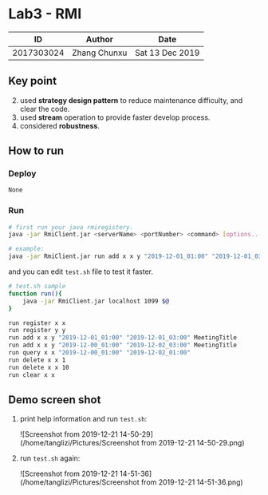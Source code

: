 # Lab3 - RMI

| ID         | Author       | Date            |
| ---------- | ------------ | --------------- |
| 2017303024 | Zhang Chunxu | Sat 13 Dec 2019 |



## Key point

2. used **strategy design pattern** to reduce maintenance difficulty, and clear the code.
2. used **stream** operation to provide faster develop process.
3. considered **robustness**.



## How to run

### Deploy

```bash
None
```



### Run

```bash
# first run your java rmiregistery.
java -jar RmiClient.jar <serverName> <portNumber> <command> [options...]

# example:
java -jar RmiClient.jar run add x x y "2019-12-01_01:00" "2019-12-01_03:00" MeetingTitle
```

and you can edit `test.sh` file to test it faster.

```bash
# test.sh sample
function run(){
    java -jar RmiClient.jar localhost 1099 $@
}

run register x x
run register y y
run add x x y "2019-12-01_01:00" "2019-12-01_03:00" MeetingTitle
run add x x y "2019-12-00_01:00" "2019-12-02_03:00" MeetingTitle
run query x x "2019-12-00_01:00" "2019-12-02_01:00"
run delete x x 1
run delete x x 10
run clear x x
```





## Demo screen shot

1. print help information and run `test.sh`:

   ![Screenshot from 2019-12-21 14-50-29](/home/tanglizi/Pictures/Screenshot from 2019-12-21 14-50-29.png)

2. run `test.sh` again:

   ![Screenshot from 2019-12-21 14-51-36](/home/tanglizi/Pictures/Screenshot from 2019-12-21 14-51-36.png)
